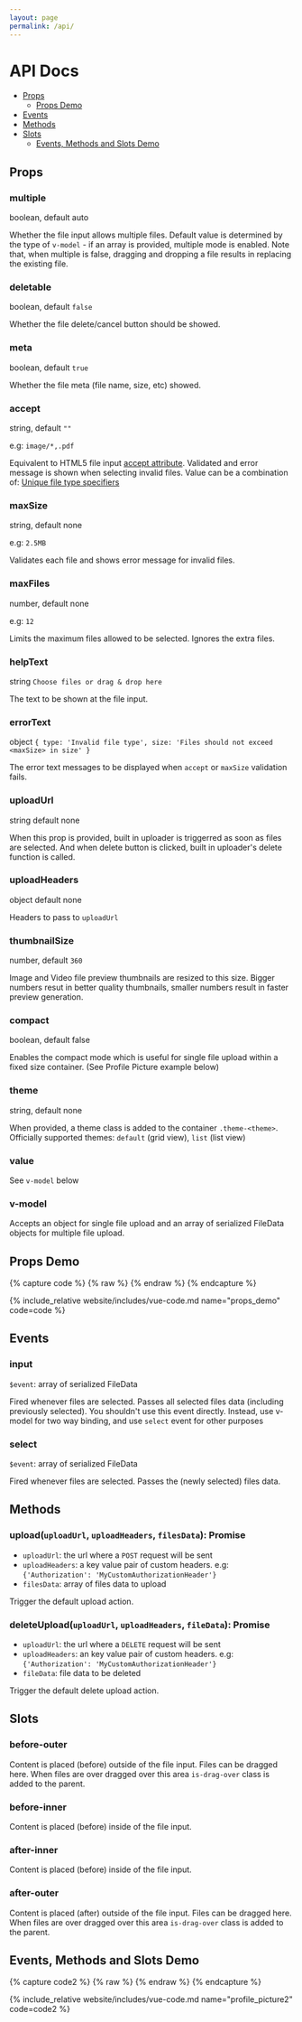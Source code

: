 ```yaml
---
layout: page
permalink: /api/
---
```


# API Docs


- [Props](#props)
    - [Props Demo](#props-demo)
- [Events](#events)
- [Methods](#methods)
- [Slots](#slots)
    - [Events, Methods and Slots Demo](#events-methods-and-slots-demo)


## Props

### multiple

boolean, default auto

Whether the file input allows multiple files. Default value is determined by the type of `v-model` - if an array is provided, multiple mode is enabled. Note that, when multiple is false, dragging and dropping a file results in replacing the existing file.

### deletable

boolean, default  `false`

Whether the file delete/cancel button should be showed.

### meta

boolean, default  `true`

Whether the file meta (file name, size, etc) showed.

### accept

string, default `""`

e.g: `image/*,.pdf`

Equivalent to HTML5 file input [accept attribute](https://developer.mozilla.org/en-US/docs/Web/HTML/Element/input/file#accept). Validated and error message is shown when selecting invalid files.
Value can be a combination of: [Unique file type specifiers](https://developer.mozilla.org/en-US/docs/Web/HTML/Element/input/file#Unique_file_type_specifiers)


### maxSize

string, default none

e.g: `2.5MB`

Validates each file and shows error message for invalid files.


### maxFiles

number, default none

e.g: `12`

Limits the maximum files allowed to be selected. Ignores the extra files.


### helpText

string `Choose files or drag & drop here`

The text to be shown at the file input.


### errorText

object `{
  type: 'Invalid file type',
  size: 'Files should not exceed <maxSize> in size'
}`

The error text messages to be displayed when `accept` or `maxSize` validation fails.

### uploadUrl

string default none

When this prop is provided, built in uploader is triggerred as soon as files are selected. And when delete button is clicked, built in uploader's delete function is called. 

### uploadHeaders

object default none

Headers to pass to `uploadUrl`

### thumbnailSize

number, default `360`

Image and Video file preview thumbnails are resized to this size. Bigger numbers resut in better quality thumbnails, smaller numbers result in faster preview generation.

### compact

boolean, default false

Enables the compact mode which is useful for single file upload within a fixed size container. (See Profile Picture example below)

### theme

string, default none

When provided, a theme class is added to the container `.theme-<theme>`.
Officially supported themes: `default` (grid view), `list` (list view)

### value

See `v-model` below

### v-model

Accepts an object for single file upload and an array of serialized FileData objects for multiple file upload.


## Props Demo

{% capture code %}
{% raw %}
<template>
  <div>
    <VueFileAgent
      :uploadUrl="'https://www.mocky.io/v2/5d4fb20b3000005c111099e3'"
      :uploadHeaders="{}"
      :multiple="true"
      :deletable="true"
      :meta="true"
      :accept="'image/*,video/*,.pdf,.zip'"
      :maxSize="'14MB'"
      :maxFiles="8"
      :helpText="'Select files'"
      :errorText="{
        type: 'Please select images, videos, pdf or zip files',
        size: 'You selected a larger file!',
      }"
      :thumbnailSize="120"
      :theme="'list'"
      v-model="filesData"
    ></VueFileAgent>
  </div>
</template>
<script>
  export default {
    // ...
    data: function(){
      return {
        filesData: [
          {
            "name":"Some Invalid.exe",
            "size": 8165824,
            "type": "application/vnd.microsoft.portable-executable",
            "ext":"exe",
          },
          {
            "name":"DSC_0261.jpg",
            "lastModified":1564648335292,
            "sizeText":"64 KB",
            "size":65762,
            "type":"image/jpeg",
            "ext":"jpg",
            "url": "https://safrazik.github.io/vue-file-agent/website/assets/files/DSC_0261.jpg"
          },
          {
            "name":"Some Large File.zip",
            "size": 25165824, // 24 MB
            "type": "application/zip",
            "ext":"zip",
          },
        ]
      };
    },
    // ...
  }
</script>
{% endraw %}
{% endcapture %}

{% include_relative website/includes/vue-code.md name="props_demo" code=code %}

## Events


### input

`$event`: array of serialized FileData

Fired whenever files are selected. Passes all selected files data (including previously selected). You shouldn't use this event directly. Instead, use v-model for two way binding, and use `select` event for other purposes


### select

`$event`: array of serialized FileData

Fired whenever files are selected. Passes the (newly selected) files data.


## Methods

### upload(`uploadUrl`, `uploadHeaders`, `filesData`): Promise

- `uploadUrl`: the url where a `POST` request will be sent
- `uploadHeaders`: a key value pair of custom headers. e.g: `{'Authorization': 'MyCustomAuthorizationHeader'}`
- `filesData`: array of files data to upload


Trigger the default upload action.


### deleteUpload(`uploadUrl`, `uploadHeaders`, `fileData`): Promise

- `uploadUrl`: the url where a `DELETE` request will be sent
- `uploadHeaders`: an key value pair of custom headers. e.g: `{'Authorization': 'MyCustomAuthorizationHeader'}`
- `fileData`: file data to be deleted

Trigger the default delete upload action.


## Slots

### before-outer

Content is placed (before) outside of the file input. Files can be dragged here. When files are over dragged over this area `is-drag-over` class is added to the parent.

### before-inner

Content is placed (before) inside of the file input.

### after-inner

Content is placed (before) inside of the file input.

### after-outer

Content is placed (after) outside of the file input. Files can be dragged here. When files are over dragged over this area `is-drag-over` class is added to the parent.

## Events, Methods and Slots Demo

{% capture code2 %}
{% raw %}
<template>
  <div id="profile-pic-demo" class="bg-light">
    <VueFileAgent
      class="profile-pic-upload-block"
      ref="profilePicRef"
      :multiple="false"
      :deletable="false"
      :meta="false"
      :compact="true"
      :accept="'image/*'"
      :helpText="'Drag an image file here'"
      :errorText="{
        type: 'Please select an image',
      }"
      v-model="profilePic"
      @select="onSelect($event)"
    >
      <template v-slot:before-outer>
        <h2 title="before-outer">Profile Picture Demo</h2>
      </template >
      <template v-slot:after-inner>
        <span title="after-inner" class="btn btn-link btn-sm btn-block">Select image file</span>
      </template >
      <template v-slot:after-outer>
        <div title="after-outer">
          <p>Please select an image and click the upload button</p>
          <div class="drop-help-text">
            <p class="text-success">Drop the file!</p>
          </div>
          <button type="button" class="btn btn-primary" :class="{'disabled': uploaded || !profilePic}" @click="upload()">Upload</button>
          <button type="button" class="btn" :class="[uploaded ? 'btn-danger' : 'btn-secondary']" v-if="profilePic" @click="removePic()">Remove</button>
          <div class="clearfix"></div>
        </div>
      </template >
    </VueFileAgent>
  </div>
</template>
<script>
  export default {
    data: function(){
      return {
        name: 'Gapal',
        profilePic: null,
        uploaded: false,
        uploadUrl: 'https://www.mocky.io/v2/5d4fb20b3000005c111099e3',
        uploadHeaders: {},
      }
    },
    methods: {
      removePic: function(){
       var profilePic = this.profilePic;
        this.$refs.profilePicRef.deleteUpload(this.uploadUrl, this.uploadHeaders, [profilePic]);
        this.profilePic = null;
        this.uploaded = false;
      },
      upload: function(){
        var self = this;
        this.$refs.profilePicRef.upload(this.uploadUrl, this.uploadHeaders, [this.profilePic]).then(function(){
          self.uploaded = true;
          setTimeout(function(){
            self.profilePic.progress(0);          
          }, 500);
        });
      },
      onSelect: function(filesData){
        this.uploaded = false;
      }
    }
  }
</script>
<style>
  #profile-pic-demo .drop-help-text {
    display: none;
  }
  #profile-pic-demo .is-drag-over .drop-help-text {
    display: block;
  }
  #profile-pic-demo .profile-pic-upload-block {
    border: 2px dashed transparent;
    padding: 20px;
    padding-top: 0;
  }

  #profile-pic-demo .is-drag-over.profile-pic-upload-block {
    border-color: #AAA;
  }
  #profile-pic-demo .vue-file-agent {
    width: 180px;
    float: left;
    margin: 0 15px 5px 0;
    border: 0;
    box-shadow: none;
  }
</style>
{% endraw %}
{% endcapture %}

{% include_relative website/includes/vue-code.md name="profile_picture2" code=code2 %}
